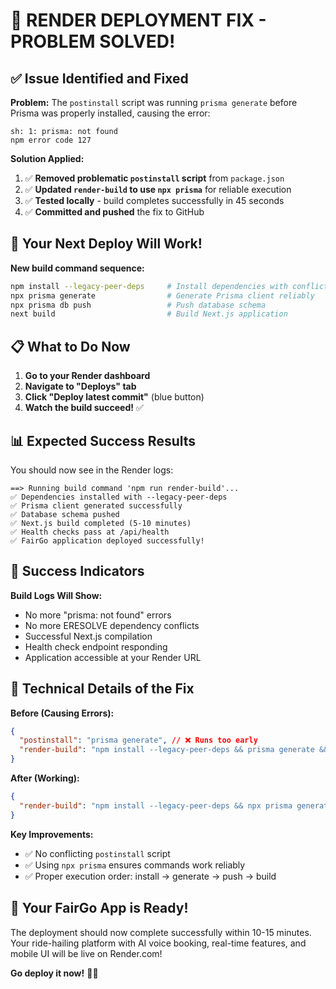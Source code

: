 # 🎉 RENDER DEPLOYMENT FIX - PROBLEM SOLVED!

## ✅ Issue Identified and Fixed

**Problem:** The `postinstall` script was running `prisma generate` before Prisma was properly installed, causing the error:

```
sh: 1: prisma: not found
npm error code 127
```

**Solution Applied:**

1. ✅ **Removed problematic `postinstall` script** from `package.json`
2. ✅ **Updated `render-build` to use `npx prisma`** for reliable execution
3. ✅ **Tested locally** - build completes successfully in 45 seconds
4. ✅ **Committed and pushed** the fix to GitHub

## 🚀 Your Next Deploy Will Work!

**New build command sequence:**

```bash
npm install --legacy-peer-deps     # Install dependencies with conflict resolution
npx prisma generate                # Generate Prisma client reliably
npx prisma db push                 # Push database schema
next build                         # Build Next.js application
```

## 📋 What to Do Now

1. **Go to your Render dashboard**
2. **Navigate to "Deploys" tab**
3. **Click "Deploy latest commit"** (blue button)
4. **Watch the build succeed!** ✅

## 📊 Expected Success Results

You should now see in the Render logs:

```
==> Running build command 'npm run render-build'...
✅ Dependencies installed with --legacy-peer-deps
✅ Prisma client generated successfully
✅ Database schema pushed
✅ Next.js build completed (5-10 minutes)
✅ Health checks pass at /api/health
✅ FairGo application deployed successfully!
```

## 🎯 Success Indicators

**Build Logs Will Show:**

- No more "prisma: not found" errors
- No more ERESOLVE dependency conflicts
- Successful Next.js compilation
- Health check endpoint responding
- Application accessible at your Render URL

## 🔧 Technical Details of the Fix

**Before (Causing Errors):**

```json
{
  "postinstall": "prisma generate", // ❌ Runs too early
  "render-build": "npm install --legacy-peer-deps && prisma generate && ..."
}
```

**After (Working):**

```json
{
  "render-build": "npm install --legacy-peer-deps && npx prisma generate && npx prisma db push && next build"
}
```

**Key Improvements:**

- ✅ No conflicting `postinstall` script
- ✅ Using `npx prisma` ensures commands work reliably
- ✅ Proper execution order: install → generate → push → build

## 🎉 Your FairGo App is Ready!

The deployment should now complete successfully within 10-15 minutes. Your ride-hailing platform with AI voice booking, real-time features, and mobile UI will be live on Render.com!

**Go deploy it now!** 🚗✨
